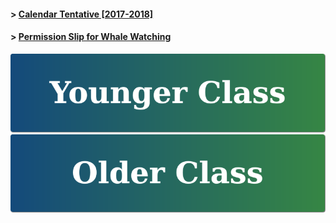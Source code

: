 #### > <a href="https://goo.gl/knMNe2" target="_blank">Calendar Tentative [2017-2018]</a>
#### > <a href="https://goo.gl/Q1X7M7" target="_blank">Permission Slip for Whale Watching</a>

[![Younger Class](https://raw.githubusercontent.com/isocia/isocia.github.io/master/Younger.png)](https://isocia.github.io/YoungerClass)
[![Older Class](https://raw.githubusercontent.com/isocia/isocia.github.io/master/Older.png)](https://isocia.github.io/OlderClass)
